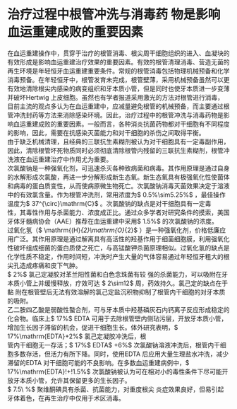 # 治疗过程中根管冲洗与消毒药 物是影响血运重建成败的重要因素  
在血运重建操作中，贯穿于治疗的根管消毒、根尖周干细胞组织的进入、血凝块的有效形成是影响血运重建治疗效果的重要因素。有效的根管清理消毒、营造无菌的再生环境是年轻恒牙血运重建重要条件。常规的根管消毒包括物理机械预备和化学消毒预备。在年轻恒牙中，根管发育未完成，根管壁薄，采用机械预备虽然可以更有效地清除根尖内感染的病变组织和牙本质小管，但是同时也使牙本质进一步变薄并破坏Hertwig 上皮细胞。虽然也有学者报道采用激光的方法对根管进行消毒，目前主流的观点多认为在血运重建中，应减量避免根管的机械预备，而主要通过根管冲洗封药等方法来消除感染环境。因此，治疗过程中的根管冲洗与消毒药物是影响血运重建成败的重要因素。一般而言，各种消炎抗菌药物都对干细胞有不同程度的影响，因此，需要在抗感染灭菌能力和对干细胞的杀伤之间取得平衡。  
由于缺乏机械清理，且经典的三联抗生素糊剂被认为对干细胞具有一定毒副作用，因此，清除根管坏死物质同时必须彻底清除根管内残留的三联抗生素糊剂，根管冲洗液在血运重建治疗中作用尤为重要。  
次氯酸钠是一种强氧化剂，可迅速杀灭各种致病菌和病毒。其作用原理是通过自身的水解形成次氯酸，再进一步分解形成新生态氧。新生态氧具有极强氧化性使菌体和病毒的蛋白质变性，从而使病原微生物死亡。次氯酸钠消毒灭菌效果决定于溶液中的有效氯含量。作为根管冲洗剂，常用浓度为$ 0.5\%\sim5.25\%$ ，最佳操作温度为$ 37^{\circ}\mathrm{C}$    。次氯酸钠的缺点是对干细胞具有一定毒  
性，其毒性作用与杀菌能力、浓度成正比。通过众多学者对研究条件的摸索，美国牙体牙髓病协会（AAE）推荐在血运重建中采用$ 1.5\%$  的次氯酸钠的浓度。  
过氧化氢（$ \mathrm{(H}_{2}\mathrm{O}_{2}$    ）是一种强氧化剂，价格低廉应用广泛。其作用原理是通过解离具有高活性的羟基作用于细菌细胞膜，利用强氧化性破坏组成细菌的蛋白质使之死亡，与高锰酸钾杀菌原理相似。过氧化氢的缺点是化学性质不稳定，作用时间短，冲洗时产生大量的气体容易通过年轻恒牙粗大的根尖孔造成疼痛和皮下气肿。  
$ 2\%$   氯己定凝胶对革兰阳性菌和白色念珠菌有较 强的杀菌能力，可以吸附在牙本质小管上并缓慢释放，疗效可达 $ 2\sim12$   周，药效持久。氯己定的缺点在于黏 附在根管壁后无法有效溶解的氯己定盐沉积物抑制了根管内干细胞的对牙本质的吸附。  
乙二胺四乙酸是弱酸性螯合剂，可与牙本质中羟基磷灰石内钙离子反应形成稳定的化合物。临床上$ 17\%$  EDTA 可用于去除根管壁内侧玷污层，开放牙本质小管，增加生长因子滞留的机会，促进干细胞生长。体外研究表明，$ 17\%\mathrm{EDTA}+2\%$  氯己定凝胶冲洗后，根  
管内干细胞无一存活；$ 17\%$ EDTA$ +6\%$ 次氯酸钠溶液冲洗后，根管内干细胞多数存活，但活力有所下降。同时，使用EDTA 后应用大量生理盐水冲洗，减少滞留的EDTA 对干细胞可能的不良影响。在多数血运重建病例中，$ 17\%\mathrm{EDTA}\!+\!1.5\%$  次氯酸钠被认为可在相对小的毒性条件下尽可能开放牙本质小管，允许其保留更多的生长因子。  
$ 7.5\ \%$   聚维酮碘具有杀菌、抗菌能力，对重度根尖 炎症效果良好，但易引起牙体着色，在再生治疗中仅用于术区消毒。  
